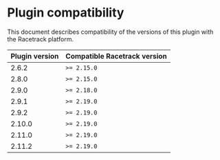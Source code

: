 # Plugin compatibility
This document describes compatibility of the versions of this plugin with the Racetrack platform.

| Plugin version | Compatible Racetrack version |
|----------------|------------------------------|
| 2.6.2          | `>= 2.15.0`                  |
| 2.8.0          | `>= 2.15.0`                  |
| 2.9.0          | `>= 2.18.0`                  |
| 2.9.1          | `>= 2.19.0`                  |
| 2.9.2          | `>= 2.19.0`                  |
| 2.10.0         | `>= 2.19.0`                  |
| 2.11.0         | `>= 2.19.0`                  |
| 2.11.2         | `>= 2.19.0`                  |
